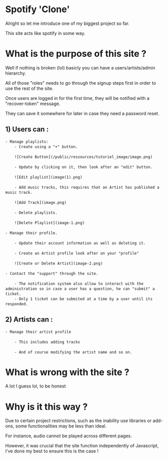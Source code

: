 # Spotify 'Clone'

Alright so let me introduce one of my biggest project so far.

This site acts like spotify in some way.

# What is the purpose of this site ?

Well if nothing is broken (lol) basicly you can have a users/artists/admin hierarchy.

All of those "roles" needs to go through the signup steps first in order to use the rest of the site.

Once users are logged in for the first time, they will be notified with a "recover-token" message.

They can save it somewhere for later in case they need a password reset.


## 1) Users can :
   
    - Manage playlists:
        - Create using a "+" button.

        ![Create Button](/public/ressources/tutoriel_image/image.png)

        - Update by clicking on it, then look after an "edit" button.

        ![Edit playlist](image(1).png)

        - Add music tracks, this requires that an Artist has published a music track.

        ![Add Track](image.png)

        - Delete playlists.

        ![Delete Playlist](image-1.png)

    - Manage their profile.

        - Update their account information as well as deleting it.

        - Create an Artist profile look after on your "profile" 

        ![Create or Delete Artist](image-2.png)

    - Contact the "support" through the site.

        - The notification system also allow to interact with the administration so in case a user has a question, he can "submit" a ticket.
        - Only 1 ticket can be submited at a time by a user until its responded.

## 2) Artists can :

    - Manage their artist profile

        - This includes adding tracks

        - And of course modifying the artist name and so on.


# What is wrong with the site ?

A lot I guess lol, to be honest 

# Why is it this way ?

Due to certain project restrictions, such as the inability use libraries or add-ons, some functionalities may be less than ideal.

For instance, audio cannot be played across different pages.

However, it was crucial that the site function independently of Javascript, I've done my best to ensure this is the case !